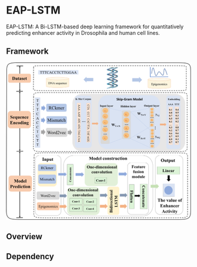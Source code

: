# EAP-LSTM
EAP-LSTM: A Bi-LSTM-based deep learning framework for quantitatively predicting enhancer activity in Drosophila and human cell lines. 
## Framework
![image](figure/framework.png)
## Overview
## Dependency
